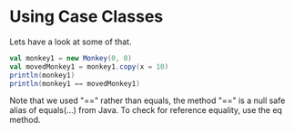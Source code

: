 Using Case Classes
==================

Lets have a look at some of that.

```scala
val monkey1 = new Monkey(0, 0)
val movedMonkey1 = monkey1.copy(x = 10)
println(monkey1)
println(monkey1 == movedMonkey1)
```

Note that we used "==" rather than equals, the method "==" is a null safe alias of equals(...) from Java. To check for reference equality, use the eq method.
